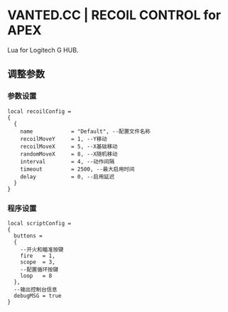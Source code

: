 # VANTED.CC | RECOIL CONTROL for APEX

Lua for Logitech G HUB.

## 调整参数
### 参数设置
    local recoilConfig =
    {
      {
        name            = "Default", --配置文件名称
        recoilMoveY     = 1, --Y移动
        recoilMoveX     = 5, --X基础移动
        randomMoveX     = 8, --X随机移动
        interval        = 4, --动作间隔
        timeout         = 2500, --最大启用时间
        delay           = 0, --启用延迟
      }
    }
    
### 程序设置
    local scriptConfig = 
    {
      buttons = 
      {
        --开火和瞄准按键
        fire   = 1,
        scope  = 3,
        --配置循环按键
        loop   = 8
      },
      --输出控制台信息
      debugMSG = true
    }
